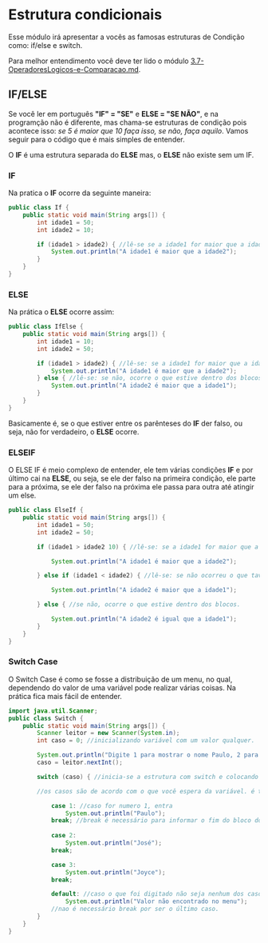 <h1>Estrutura condicionais</h1>
Esse módulo irá apresentar a vocês as famosas estruturas de Condição como: if/else e switch.

Para melhor entendimento você deve ter lido o módulo <a href="#">3.7-OperadoresLogicos-e-Comparacao.md</a>.

<h2>IF/ELSE</h2>

Se você ler em português **"IF" = "SE"** e **ELSE = "SE NÃO"**, e na programção não é diferente, mas chama-se estruturas de condição pois acontece isso: *se 5 é maior que 10 faça isso, se não, faça aquilo*. Vamos seguir para o código que é mais simples de entender.

O **IF** é uma estrutura separada do **ELSE** mas, o **ELSE** não existe sem um IF.

<h3>IF</h3>

Na pratica o **IF** ocorre da seguinte maneira:

```java
public class If {
    public static void main(String args[]) {
        int idade1 = 50;
        int idade2 = 10;

        if (idade1 > idade2) { //lê-se se a idade1 for maior que a idade2, ocorre o que estiver entre os blocos de chaves.
            System.out.println("A idade1 é maior que a idade2");
        }
    }
}
```

<h3>ELSE</h3>

Na prática o **ELSE** ocorre assim:

```java
public class IfElse {
    public static void main(String args[]) {
        int idade1 = 10;
        int idade2 = 50;

        if (idade1 > idade2) { //lê-se: se a idade1 for maior que a idade2, ocorre o que estiver entre os blocos de chaves.
            System.out.println("A idade1 é maior que a idade2");
        } else { //lê-se: se não, ocorre o que estive dentro dos blocos.
            System.out.println("A idade2 é maior que a idade1");
        }
    }
}
```
Basicamente é, se o que estiver entre os parênteses do **IF** der falso, ou seja, não for verdadeiro, o **ELSE** ocorre.


<h3>ELSEIF</h3>

O ELSE IF é meio complexo de entender, ele tem várias condições **IF** e por último cai na **ELSE**, ou seja, se ele der falso na primeira condição, ele parte para a próxima, se ele der falso na próxima ele passa para outra até atingir um else.


```java
public class ElseIf {
    public static void main(String args[]) {
        int idade1 = 50;
        int idade2 = 50;

        if (idade1 > idade2 10) { //lê-se: se a idade1 for maior que a idade2, ocorre o que estiver entre os blocos de chaves.

            System.out.println("A idade1 é maior que a idade2");

        } else if (idade1 < idade2) { //lê-se: se não ocorreu o que tava no bloco anterior, se a idade1 for menor que idade2 ocorre o que tiver dentro das chaves.

            System.out.println("A idade2 é maior que a idade1");

        } else { //se não, ocorre o que estive dentro dos blocos.

            System.out.println("A idade2 é igual que a idade1");
        }
    }
}
```

<h3>Switch Case</h3>
O Switch Case é como se fosse a distribuição de um menu, no qual, dependendo do valor de uma variável pode realizar várias coisas. Na prática fica mais fácil de entender.

```java
import java.util.Scanner;
public class Switch {
    public static void main(String args[]) {
        Scanner leitor = new Scanner(System.in);
        int caso = 0; //inicializando variável com um valor qualquer.

        System.out.println("Digite 1 para mostrar o nome Paulo, 2 para mostrar o nome José, e 3 para mostrar o nome Joyce");
        caso = leitor.nextInt();

        switch (caso) { //inicia-se a estrutura com switch e colocando a variável que quer olhar na frente.

        //os casos são de acordo com o que você espera da variável. é testado cada caso verificando se é compativel com o que foi digitado.

            case 1: //caso for numero 1, entra
                System.out.println("Paulo");
            break; //break é necessário para informar o fim do bloco do caso.
            
            case 2:
                System.out.println("José");
            break;

            case 3: 
                System.out.println("Joyce");
            break;

            default: //caso o que foi digitado não seja nenhum dos casos que definiu o default é acionado. Ele não é necessário.
                System.out.println("Valor não encontrado no menu");
            //nao é necessário break por ser o último caso.
        }
    }
}

```